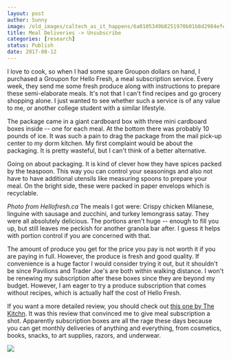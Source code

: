 ```yaml
---
layout: post
author: Sunny
image: /old_images/caltech_as_it_happens/6a0105349b8251970b01b8d2984efe970c.jpg
title: Meal Deliveries -> Unsubscribe
categories: [research]
status: Publish
date: 2017-08-12
---
```


I love to cook, so when I had some spare Groupon dollars on hand, I purchased a Groupon for Hello Fresh, a meal subscription service. Every week, they send me some fresh produce along with instructions to prepare these semi-elaborate meals. It's not that I can't find recipes and go grocery shopping alone. I just wanted to see whether such a service is of any value to me, or another college student with a similar lifestyle.

The package came in a giant cardboard box with three mini cardboard boxes inside -- one for each meal. At the bottom there was probably 10 pounds of ice. It was such a pain to drag the package from the mail pick-up center to my dorm kitchen. My first complaint would be about the packaging. It is pretty wasteful, but I can't think of a better alternative.

Going on about packaging. It is kind of clever how they have spices packed by the teaspoon. This way you can control your seasonings and also not have to have additional utensils like measuring spoons to prepare your meal. On the bright side, these were packed in paper envelops which is recyclable.

*Photo from Hellofresh.ca*
The meals I got were: Crispy chicken Milanese, linguine with sausage and zucchini, and turkey lemongrass satay. They were all absolutely delicious. The portions aren't huge -- enough to fill you up, but still leaves me peckish for another granola bar after. I guess it helps with portion control if you are concerned with that.

The amount of produce you get for the price you pay is not worth it if you are paying in full. However, the produce is fresh and good quality. If convenience is a huge factor I would consider trying it out, but it shouldn't be since Pavilions and Trader Joe's are both within walking distance. I won't be renewing my subscription after these boxes since they are beyond my budget. However, I am eager to try a produce subscription that comes without recipes, which is actually half the cost of Hello Fresh.

If you want a more detailed review, you should check out [this one by The Kitchn](https://www.thekitchn.com/i-tried-the-meal-kits-from-hellofresh-and-heres-what-i-thought-product-review-220171). It was this review that convinced me to give meal subscription a shot. Apparently subscription boxes are all the rage these days because you can get monthly deliveries of anything and everything, from cosmetics, books, snacks, to art supplies, razors, and underwear.


![](/old_images/caltech_as_it_happens/6a0105349b8251970b01b8d2984f13970c.jpg)
